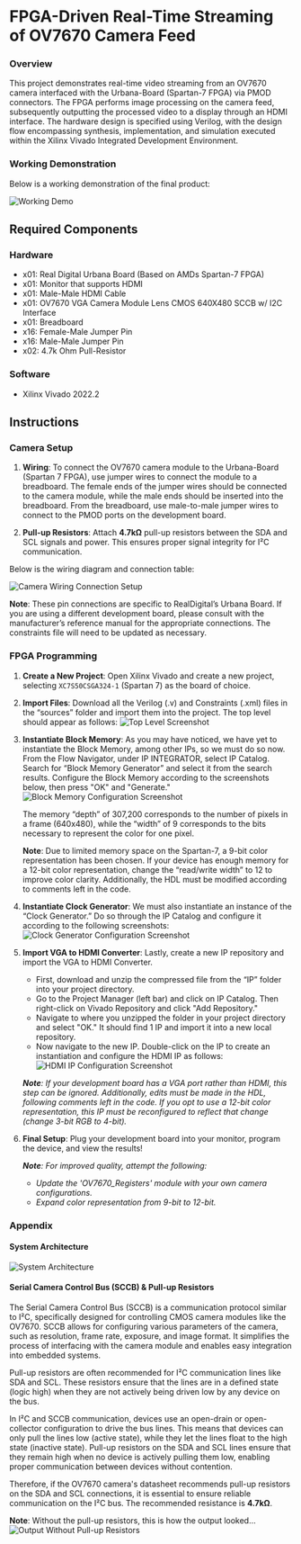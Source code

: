 # FPGA-Driven Real-Time Streaming of OV7670 Camera Feed

### Overview
This project demonstrates real-time video streaming from an OV7670 camera interfaced with the Urbana-Board (Spartan-7 FPGA) via PMOD connectors. The FPGA performs image processing on the camera feed, subsequently outputting the processed video to a display through an HDMI interface. The hardware design is specified using Verilog, with the design flow encompassing synthesis, implementation, and simulation executed within the Xilinx Vivado Integrated Development Environment.

### Working Demonstration
Below is a working demonstration of the final product:

![Working Demo](images/working_demo.png)

## Required Components
### Hardware
- x01: Real Digital Urbana Board (Based on AMDs Spartan-7 FPGA)
- x01: Monitor that supports HDMI
- x01: Male-Male HDMI Cable
- x01: OV7670 VGA Camera Module Lens CMOS 640X480 SCCB w/ I2C Interface
- x01: Breadboard 
- x16: Female-Male Jumper Pin
- x16: Male-Male Jumper Pin
- x02: 4.7k Ohm Pull-Resistor
  
### Software
- Xilinx Vivado 2022.2

## Instructions

### Camera Setup

1. **Wiring**: To connect the OV7670 camera module to the Urbana-Board (Spartan 7 FPGA), use jumper wires to connect the module to a breadboard. The female ends of the jumper wires should be connected to the camera module, while the male ends should be inserted into the breadboard. From the breadboard, use male-to-male jumper wires to connect to the PMOD ports on the development board.
   
2. **Pull-up Resistors**: Attach **4.7kΩ** pull-up resistors between the SDA and SCL signals and power. This ensures proper signal integrity for I²C communication.

Below is the wiring diagram and connection table:

![Camera Wiring Connection Setup](images/camera_wiring_setup.png)

**Note**: These pin connections are specific to RealDigital’s Urbana Board. If you are using a different development board, please consult with the manufacturer’s reference manual for the appropriate connections. The constraints file will need to be updated as necessary.

### FPGA Programming

1. **Create a New Project**: Open Xilinx Vivado and create a new project, selecting `XC7S50CSGA324-1` (Spartan 7) as the board of choice.

2. **Import Files**: Download all the Verilog (.v) and Constraints (.xml) files in the “sources” folder and import them into the project. The top level should appear as follows:
   ![Top Level Screenshot](images/top_level_screenshot.png)

3. **Instantiate Block Memory**: As you may have noticed, we have yet to instantiate the Block Memory, among other IPs, so we must do so now. From the Flow Navigator, under IP INTEGRATOR, select IP Catalog. Search for “Block Memory Generator” and select it from the search results. Configure the Block Memory according to the screenshots below, then press "OK" and "Generate."
   ![Block Memory Configuration Screenshot](images/block_memory_config.png) 

   The memory “depth” of 307,200 corresponds to the number of pixels in a frame (640x480), while the “width” of 9 corresponds to the bits necessary to represent the color for one pixel.

   **Note**: Due to limited memory space on the Spartan-7, a 9-bit color representation has been chosen. If your device has enough memory for a 12-bit color representation, change the “read/write width” to 12 to improve color clarity. Additionally, the HDL must be modified according to comments left in the code.

4. **Instantiate Clock Generator**: We must also instantiate an instance of the “Clock Generator.” Do so through the IP Catalog and configure it according to the following screenshots:
   ![Clock Generator Configuration Screenshot](images/clock_generator_config.png) 

5. **Import VGA to HDMI Converter**: Lastly, create a new IP repository and import the VGA to HDMI Converter.
   - First, download and unzip the compressed file from the “IP” folder into your project directory.
   - Go to the Project Manager (left bar) and click on IP Catalog. Then right-click on Vivado Repository and click "Add Repository."
   - Navigate to where you unzipped the folder in your project directory and select "OK." It should find 1 IP and import it into a new local repository.
   - Now navigate to the new IP. Double-click on the IP to create an instantiation and configure the HDMI IP as follows:
   ![HDMI IP Configuration Screenshot](images/hdmi_ip_config.png)

   _**Note**: If your development board has a VGA port rather than HDMI, this step can be ignored. Additionally, edits must be made in the HDL, following comments left in the code. If you opt to use a 12-bit color representation, this IP must be reconfigured to reflect that change (change 3-bit RGB to 4-bit)._

6. **Final Setup**: Plug your development board into your monitor, program the device, and view the results!

   _**Note**: For improved quality, attempt the following:_
   - _Update the 'OV7670_Registers' module with your own camera configurations._ 
   - _Expand color representation from 9-bit to 12-bit._


### Appendix

#### System Architecture
![System Architecture](images/system_architecture.png)

#### Serial Camera Control Bus (SCCB) & Pull-up Resistors

The Serial Camera Control Bus (SCCB) is a communication protocol similar to I²C, specifically designed for controlling CMOS camera modules like the OV7670. SCCB allows for configuring various parameters of the camera, such as resolution, frame rate, exposure, and image format. It simplifies the process of interfacing with the camera module and enables easy integration into embedded systems.

Pull-up resistors are often recommended for I²C communication lines like SDA and SCL. These resistors ensure that the lines are in a defined state (logic high) when they are not actively being driven low by any device on the bus.

In I²C and SCCB communication, devices use an open-drain or open-collector configuration to drive the bus lines. This means that devices can only pull the lines low (active state), while they let the lines float to the high state (inactive state). Pull-up resistors on the SDA and SCL lines ensure that they remain high when no device is actively pulling them low, enabling proper communication between devices without contention.

Therefore, if the OV7670 camera's datasheet recommends pull-up resistors on the SDA and SCL connections, it is essential to ensure reliable communication on the I²C bus. The recommended resistance is **4.7kΩ**.

**Note**: Without the pull-up resistors, this is how the output looked…
![Output Without Pull-up Resistors](images/output_without_pullups.png)
